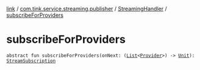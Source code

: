 [link](../../index.md) / [com.tink.service.streaming.publisher](../index.md) / [StreamingHandler](index.md) / [subscribeForProviders](./subscribe-for-providers.md)

# subscribeForProviders

`abstract fun subscribeForProviders(onNext: (`[`List`](https://kotlinlang.org/api/latest/jvm/stdlib/kotlin.collections/-list/index.html)`<`[`Provider`](../../com.tink.model.provider/-provider/index.md)`>) -> `[`Unit`](https://kotlinlang.org/api/latest/jvm/stdlib/kotlin/-unit/index.html)`): `[`StreamSubscription`](../-stream-subscription/index.md)